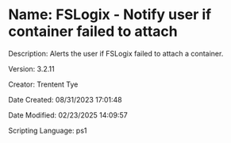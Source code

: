 ﻿# Name: FSLogix - Notify user if container failed to attach

Description: Alerts the user if FSLogix failed to attach a container. 

Version: 3.2.11

Creator: Trentent Tye

Date Created: 08/31/2023 17:01:48

Date Modified: 02/23/2025 14:09:57

Scripting Language: ps1

